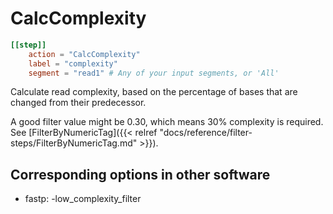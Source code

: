 # CalcComplexity


```toml
[[step]]
    action = "CalcComplexity"
    label = "complexity"
    segment = "read1" # Any of your input segments, or 'All'
```


Calculate read complexity, based on the percentage of bases that are changed from their predecessor.

A good filter value might be 0.30, which means 30% complexity is required. See
[FilterByNumericTag]({{< relref "docs/reference/filter-steps/FilterByNumericTag.md" >}}).


## Corresponding options in other software 
- fastp: -low_complexity_filter
